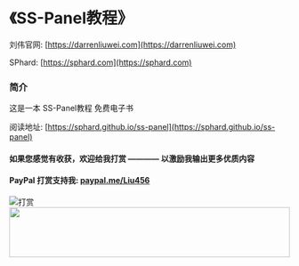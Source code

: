 # 《SS-Panel教程》
刘伟官网: [https://darrenliuwei.com](https://darrenliuwei.com)

SPhard: [https://sphard.com](https://sphard.com)
### 简介
这是一本 SS-Panel教程 免费电子书

阅读地址: [https://sphard.github.io/ss-panel](https://sphard.github.io/ss-panel)

#### 如果您感觉有收获，欢迎给我打赏 ———— 以激励我输出更多优质内容
#### PayPal 打赏支持我: [paypal.me/Liu456](https://paypal.me/Liu456)
![打赏](https://i.imgur.com/quzuqoX.png)
<a href="https://www.vultr.com/?ref=7295225"><img src="https://www.vultr.com/media/banner_1.png" width="100%" height="90"></a>